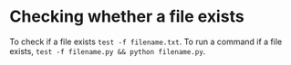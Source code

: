 # Checking whether a file exists

To check if a file exists `test -f filename.txt`. To run a command if a file exists, `test -f filename.py && python filename.py`.
